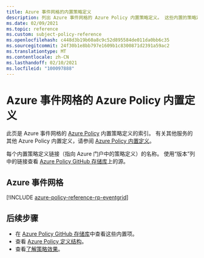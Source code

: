 ```yaml
---
title: Azure 事件网格的内置策略定义
description: 列出 Azure 事件网格的 Azure Policy 内置策略定义。 这些内置的策略定义提供了管理 Azure 资源的常用方法。
ms.date: 02/09/2021
ms.topic: reference
ms.custom: subject-policy-reference
ms.openlocfilehash: c448d3b19b60a8c9c52d895584de011da0bb6c35
ms.sourcegitcommit: 24f30b1e8bb797e1609b1c8300871d2391a59ac2
ms.translationtype: MT
ms.contentlocale: zh-CN
ms.lasthandoff: 02/10/2021
ms.locfileid: "100097888"
---
```

# <a name="azure-policy-built-in-definitions-for-azure-event-grid"></a>Azure 事件网格的 Azure Policy 内置定义

此页是 Azure 事件网格的 [Azure Policy](../governance/policy/overview.md) 内置策略定义的索引。 有关其他服务的其他 Azure Policy 内置定义，请参阅 [Azure Policy 内置定义](../governance/policy/samples/built-in-policies.md)。

每个内置策略定义链接（指向 Azure 门户中的策略定义）的名称。 使用“版本”列中的链接查看 [Azure Policy GitHub 存储库](https://github.com/Azure/azure-policy)上的源。

## <a name="azure-event-grid"></a>Azure 事件网格

[!INCLUDE [azure-policy-reference-rp-eventgrid](../../includes/policy/reference/byrp/microsoft.eventgrid.md)]

## <a name="next-steps"></a>后续步骤

- 在 [Azure Policy GitHub 存储库](https://github.com/Azure/azure-policy)中查看这些内置项。
- 查看 [Azure Policy 定义结构](../governance/policy/concepts/definition-structure.md)。
- 查看[了解策略效果](../governance/policy/concepts/effects.md)。
